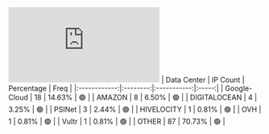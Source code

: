 ![Diagramm](https://github.com/obajay/StateSync-snapshots/blob/main/Projects/Umee/1/README.md)
| Data Center | IP Count | Percentage | Freq |
|:------------:|:--------:|:-----------:|:-----:|
| Google-Cloud | 18 | 14.63% | 🟢 |
| AMAZON | 8 | 6.50% | 🟢 |
| DIGITALOCEAN | 4 | 3.25% | 🟢 |
| PSINet | 3 | 2.44% | 🟢 |
| HIVELOCITY | 1 | 0.81% | 🟢 |
| OVH | 1 | 0.81% | 🟢 |
| Vultr | 1 | 0.81% | 🟢 |
| OTHER | 87 | 70.73% | 🟢 |
